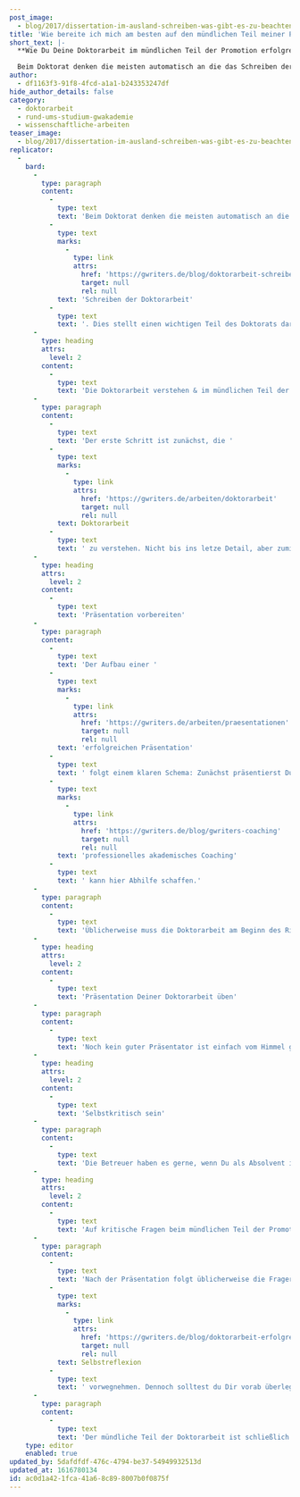 ```yaml
---
post_image:
  - blog/2017/dissertation-im-ausland-schreiben-was-gibt-es-zu-beachten/doktorarbeit-erfolgreich.png
title: 'Wie bereite ich mich am besten auf den mündlichen Teil meiner Promotion vor?'
short_text: |-
  **Wie Du Deine Doktorarbeit im mündlichen Teil der Promotion erfolgreich verteidigst & weitere Tipps vom akademischen Ghostwriter.**

  Beim Doktorat denken die meisten automatisch an die das Schreiben der Doktorarbeit. Dies stellt einen wichtigen Teil des Doktorats dar, allerdings gehört auch die Dissertationsverteidigung, der mündliche Teil der Promotion, dazu. Die Vorbereitung auf diese Prüfung birgt einige Tücken. Dieser Artikel bereitet Dich auf das Rigorosum vor und gibt Antworten auf offene Fragen...
author:
  - df1163f3-91f8-4fcd-a1a1-b243353247df
hide_author_details: false
category:
  - doktorarbeit
  - rund-ums-studium-gwakademie
  - wissenschaftliche-arbeiten
teaser_image:
  - blog/2017/dissertation-im-ausland-schreiben-was-gibt-es-zu-beachten/doktorarbeit-erfolgreich.png
replicator:
  -
    bard:
      -
        type: paragraph
        content:
          -
            type: text
            text: 'Beim Doktorat denken die meisten automatisch an die das '
          -
            type: text
            marks:
              -
                type: link
                attrs:
                  href: 'https://gwriters.de/blog/doktorarbeit-schreiben-ablauf'
                  target: null
                  rel: null
            text: 'Schreiben der Doktorarbeit'
          -
            type: text
            text: '. Dies stellt einen wichtigen Teil des Doktorats dar, allerdings gehört auch die Dissertationsverteidigung, der mündliche Teil der Promotion, dazu. Die Vorbereitung auf diese Prüfung birgt einige Tücken. Dieser Artikel bereitet Dich auf das Rigorosum vor und gibt Antworten auf offene Fragen.'
      -
        type: heading
        attrs:
          level: 2
        content:
          -
            type: text
            text: 'Die Doktorarbeit verstehen & im mündlichen Teil der Promotion verständlich erklären können'
      -
        type: paragraph
        content:
          -
            type: text
            text: 'Der erste Schritt ist zunächst, die '
          -
            type: text
            marks:
              -
                type: link
                attrs:
                  href: 'https://gwriters.de/arbeiten/doktorarbeit'
                  target: null
                  rel: null
            text: Doktorarbeit
          -
            type: text
            text: ' zu verstehen. Nicht bis ins letze Detail, aber zumindest die wichtigsten Aspekte sollte man wissen und auch in wenigen, verständlichen Sätzen erklären können – Dies gilt insbesondere für Forschungsfragen, Theorie und Methode. Essentiell im Zuge des mündlichen Teils der Promotion ist es, in Bezug auf das Doktorarbeitsthema so kompetent wie möglich zu wirken. Teil dieser Kompetenz ist es, komplexe Aspekte möglichst einfach auch für Laien erklären zu können.'
      -
        type: heading
        attrs:
          level: 2
        content:
          -
            type: text
            text: 'Präsentation vorbereiten'
      -
        type: paragraph
        content:
          -
            type: text
            text: 'Der Aufbau einer '
          -
            type: text
            marks:
              -
                type: link
                attrs:
                  href: 'https://gwriters.de/arbeiten/praesentationen'
                  target: null
                  rel: null
            text: 'erfolgreichen Präsentation'
          -
            type: text
            text: ' folgt einem klaren Schema: Zunächst präsentierst Du einen kleinen Überblick über den Inhalt der Präsentation, dann Thema und Forschungsfrage, Theorie, Methode und Ergebnisse. Der Schluss sollte die Klammer zur Ausgangsfrage so gut wie möglich schließen. Achte darauf, dass die Argumentation nicht widersprüchlich ist. Fast genauso wichtig wie der Inhalt der Präsentation ist der Präsentationsstil. Ein '
          -
            type: text
            marks:
              -
                type: link
                attrs:
                  href: 'https://gwriters.de/blog/gwriters-coaching'
                  target: null
                  rel: null
            text: 'professionelles akademisches Coaching'
          -
            type: text
            text: ' kann hier Abhilfe schaffen.'
      -
        type: paragraph
        content:
          -
            type: text
            text: 'Üblicherweise muss die Doktorarbeit am Beginn des Rigorosums mündlich präsentiert werden. Dazu hast Du in der Regel rund 15 Minuten Zeit. In diesen 15 Minuten solltest Du die wichtigsten inhaltlichen Eckpunkte der Doktorarbeit rüberbringen. Darüber hinaus muss die Präsentation aber auch gewissen formalen Kriterien entsprechen. Dazu gehören einerseits unterstützende Medien (z.b. Powerpoint Folien), zum anderen aber auch Aufbau und Struktur, Präsentationsstil und Visualisierung. In Bezug auf die Folien solltest Du darauf achten, dass die Schriftgröße nicht zu groß und nicht zu klein ist, dass Grafiken formatiert und beschriftet sind. Zudem sollte auf jeder Folie eine Quelle angegeben werden. Dabei sollte die Stimme nicht zu laut und zu leise sein, der Blickkontakt mit dem Publikum gehalten werden und nicht „abgelesen“ werden. Achte darauf, möglichst frei zu sprechen.'
      -
        type: heading
        attrs:
          level: 2
        content:
          -
            type: text
            text: 'Präsentation Deiner Doktorarbeit üben'
      -
        type: paragraph
        content:
          -
            type: text
            text: 'Noch kein guter Präsentator ist einfach vom Himmel gefallen. Insbesondere dann, wenn die Präsentation auf fremder Sprache gehalten wird, z.b. auf Englisch, solltest Du die Präsentation ruhig auch vor dem Spiegel üben. Das schafft Sicherheit und inhaltliche Kompetenz.'
      -
        type: heading
        attrs:
          level: 2
        content:
          -
            type: text
            text: 'Selbstkritisch sein'
      -
        type: paragraph
        content:
          -
            type: text
            text: 'Die Betreuer haben es gerne, wenn Du als Absolvent in der Lage bist, Deine Forschung kritisch zu reflektieren. Das solltest Du auch in Deiner Präsentation zeigen, indem Du zum Schluss auf offene Fragen und Forschungsgrenzen Deines Projektes eingehst. Welche Aspekte konntest Du beispielsweise aus Zeit- oder Personalgründen, aber auch aufgrund fehlender Ressourcen, in Deiner Doktorarbeit nicht beantworten?'
      -
        type: heading
        attrs:
          level: 2
        content:
          -
            type: text
            text: 'Auf kritische Fragen beim mündlichen Teil der Promotion vorbereiten'
      -
        type: paragraph
        content:
          -
            type: text
            text: 'Nach der Präsentation folgt üblicherweise die Fragerunde, in der Betreuer und Zweitbetreuer kritische Fragen stellen. Viele dieser Fragen kann man schon in seiner Präsentation mit der '
          -
            type: text
            marks:
              -
                type: link
                attrs:
                  href: 'https://gwriters.de/blog/doktorarbeit-erfolgreich'
                  target: null
                  rel: null
            text: Selbstreflexion
          -
            type: text
            text: ' vorwegnehmen. Dennoch solltest du Dir vorab überlegen, welche Fragen der Betreuer stellen könnte und gleichzeitig einen Plan entwickeln, wie Du auf diese Fragen antwortest.'
      -
        type: paragraph
        content:
          -
            type: text
            text: 'Der mündliche Teil der Doktorarbeit ist schließlich nicht zu unterschätzen – was viele jedoch tun. Wenn Du diese Tips beachtest, sollte diese Übung jedoch leicht von der Hand gehen.'
    type: editor
    enabled: true
updated_by: 5dafdfdf-476c-4794-be37-54949932513d
updated_at: 1616780134
id: ac0d1a42-1fca-41a6-8c89-8007b0f0875f
---
```

